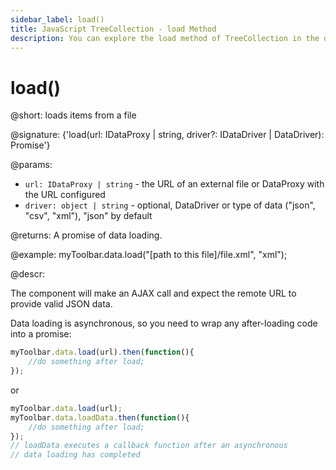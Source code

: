 ```yaml
---
sidebar_label: load()
title: JavaScript TreeCollection - load Method 
description: You can explore the load method of TreeCollection in the documentation of the DHTMLX JavaScript UI library. Browse developer guides and API reference, try out code examples and live demos, and download a free 30-day evaluation version of DHTMLX Suite.
---
```


# load()

@short: loads items from a file

@signature: {'load(url: IDataProxy | string, driver?: IDataDriver | DataDriver): Promise<any>'}

@params:
- `url: IDataProxy | string` - the URL of an external file or DataProxy with the URL configured
- `driver: object | string` - optional, DataDriver or type of data ("json", "csv", "xml"), "json" by default

@returns:
A promise of data loading.

@example:
myToolbar.data.load("[path to this file]/file.xml", "xml");

@descr:

The component will make an AJAX call and expect the remote URL to provide valid JSON data.

Data loading is asynchronous, so you need to wrap any after-loading code into a promise:

~~~js
myToolbar.data.load(url).then(function(){
	//do something after load;
});
~~~

or

~~~js
myToolbar.data.load(url);
myToolbar.data.loadData.then(function(){
	//do something after load;
});
// loadData executes a callback function after an asynchronous
// data loading has completed
~~~
